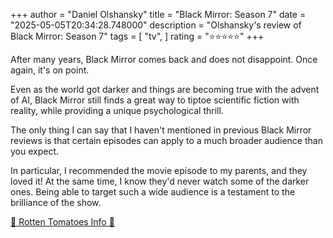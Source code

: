 +++
author = "Daniel Olshansky"
title = "Black Mirror: Season 7"
date = "2025-05-05T20:34:28.748000"
description = "Olshansky's review of Black Mirror: Season 7"
tags = [
    "tv",
]
rating = "⭐⭐⭐⭐⭐"
+++

After many years, Black Mirror comes back and does not disappoint. Once again, it's on point.

Even as the world got darker and things are becoming true with the advent of AI,
Black Mirror still finds a great way to tiptoe scientific fiction with reality,
while providing a unique psychological thrill.

The only thing I can say that I haven't mentioned in previous Black Mirror reviews
is that certain episodes can apply to a much broader audience than you expect.

In particular, I recommended the movie episode to my parents, and they loved it!
At the same time, I know they'd never watch some of the darker ones. Being able
to target such a wide audience is a testament to the brilliance of the show.

[🍅 Rotten Tomatoes Info 🍅](https://www.rottentomatoes.com/tv/black_mirror/s07)
